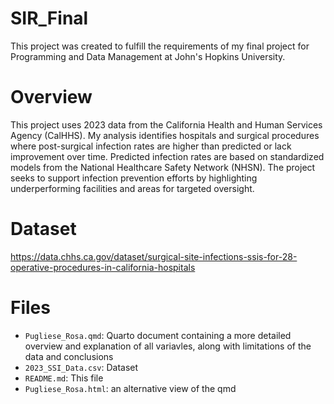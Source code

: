 # SIR_Final
This project was created to fulfill the requirements of my final project for Programming and Data Management at John's Hopkins University.
# Overview
This project uses 2023 data from the California Health and Human Services Agency (CalHHS). My analysis identifies hospitals and surgical procedures where post-surgical infection rates are higher than predicted or lack improvement over time. Predicted infection rates are based on standardized models from the National Healthcare Safety Network (NHSN).
The project seeks to support infection prevention efforts by highlighting underperforming facilities and areas for targeted oversight.
# Dataset 
https://data.chhs.ca.gov/dataset/surgical-site-infections-ssis-for-28-operative-procedures-in-california-hospitals
# Files
- `Pugliese_Rosa.qmd`: Quarto document containing a more detailed overview and explanation of all variavles, along with limitations of the data and conclusions
- `2023_SSI_Data.csv`: Dataset
- `README.md`: This file
- `Pugliese_Rosa.html`: an alternative view of the qmd 
